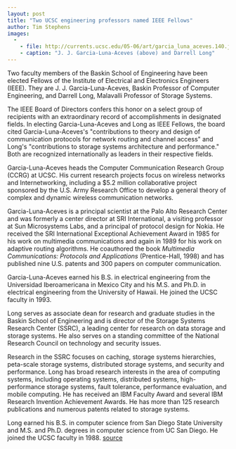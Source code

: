 ```yaml
---
layout: post
title: "Two UCSC engineering professors named IEEE Fellows"
author: Tim Stephens
images:
  -
    - file: http://currents.ucsc.edu/05-06/art/garcia_luna_aceves.140.jpg
    - caption: "J. J. Garcia-Luna-Aceves (above) and Darrell Long"
---
```


Two faculty members of the Baskin School of Engineering have been elected Fellows of the Institute of Electrical and Electronics Engineers (IEEE). They are J. J. Garcia-Luna-Aceves, Baskin Professor of Computer Engineering, and Darrell Long, Malavalli Professor of Storage Systems.

The IEEE Board of Directors confers this honor on a select group of recipients with an extraordinary record of accomplishments in designated fields. In electing Garcia-Luna-Aceves and Long as IEEE Fellows, the board cited Garcia-Luna-Aceves's "contributions to theory and design of communication protocols for network routing and channel access" and Long's "contributions to storage systems architecture and performance." Both are recognized internationally as leaders in their respective fields.

Garcia-Luna-Aceves heads the Computer Communication Research Group (CCRG) at UCSC. His current research projects focus on wireless networks and Internetworking, including a $5.2 million collaborative project sponsored by the U.S. Army Research Office to develop a general theory of complex and dynamic wireless communication networks.

Garcia-Luna-Aceves is a principal scientist at the Palo Alto Research Center and was formerly a center director at SRI International, a visiting professor at Sun Microsystems Labs, and a principal of protocol design for Nokia. He received the SRI International Exceptional Achievement Award in 1985 for his work on multimedia communications and again in 1989 for his work on adaptive routing algorithms. He coauthored the book _Multimedia Communications: Protocols and Applications_ (Prentice-Hall, 1998) and has published nine U.S. patents and 300 papers on computer communication.

Garcia-Luna-Aceves earned his B.S. in electrical engineering from the Universidad Iberoamericana in Mexico City and his M.S. and Ph.D. in electrical engineering from the University of Hawaii. He joined the UCSC faculty in 1993.

Long serves as associate dean for research and graduate studies in the Baskin School of Engineering and is director of the Storage Systems Research Center (SSRC), a leading center for research on data storage and storage systems. He also serves on a standing committee of the National Research Council on technology and security issues.

Research in the SSRC focuses on caching, storage systems hierarchies, peta-scale storage systems, distributed storage systems, and security and performance. Long has broad research interests in the area of computing systems, including operating systems, distributed systems, high-performance storage systems, fault tolerance, performance evaluation, and mobile computing. He has received an IBM Faculty Award and several IBM Research Invention Achievement Awards. He has more than 125 research publications and numerous patents related to storage systems.

Long earned his B.S. in computer science from San Diego State University and M.S. and Ph.D. degrees in computer science from UC San Diego. He joined the UCSC faculty in 1988.
[source](http://www1.ucsc.edu/currents/05-06/11-28/awards-fellows.asp "Permalink to awards-fellows")

